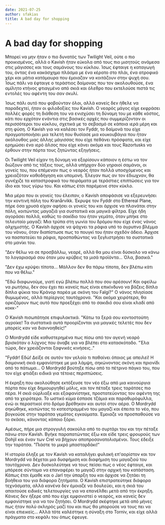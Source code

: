 ```yaml
---
date: 2021-07-25
author: sfakias
title: A bad day for shopping
---
```

# A bad day for shopping

Μπορεί να μην ήταν ο πιο δυνατός των Twilight Veil, ούτε ο πιο προικισμένος,
αλλά ο Kavish ήταν εύκολα από τους πιο μισητούς ανάμεσα στις μάγισσες και τους
σαμάνους του κύκλου. Ίσως έφταιγε η καταγωγή του, όντας ένα κακάσχημο πλάσμα
με ένα κέρατο στο πλάι, ένα ατροφικό χέρι και μάτια κατάμαυρα που έμοιαζαν να
κοιτάζουν στην ψυχή σου. Ίσως πάλι να έφταιγε ο τεράστιος δαίμονας που τον
ακολουθούσε, ένα αμίλητο κτήνος φτιαγμένο από σκιά και όλεθρο που εκτελούσε
πιστά τις εντολές του αφέντη του σαν σκυλί.

Ίσως πάλι αυτό που φοβούνταν όλοι, αλλά κανείς δεν ήθελε να παραδεχτεί, ήταν
οι φιλοδοξίες του Kavish. Ο νεαρός μάγος είχε εκφράσει πολλές φορές τη διάθεση
του να ενισχύσει τη δύναμη του με κάθε κόστος, κάτι που ερχόταν ενάντια στις
βασικές αρχές που συμμερίζονταν οι περισσότεροι του κύκλου, σχετικά με το
σεβασμό σε κάποια ιερά μέρη και στη φύση. Ο Kavish για να καλέσει τον Fyddr,
το δαίμονά του είχε πραγματοποιήσει μια τελετή που θυσίασε μια κουκουβάγια που
ήταν ακόλουθος μιας άλλης μάγισσας που είχε πεθάνει πρόσφατα, και είχε
ερημώσει ένα ιερό άλσος που είχε κάνει ακόμα και τους Razortusks να έρθουν
στην πόρτα τους ζητώντας εξηγήσεις.

Οι Twilight Veil είχαν τη δύναμη να εξορίσουν κάποιον η έστω να τον διώξουν
από τις τάξεις τους, αλλά υπήρχαν δύο γηραιοί σαμάνοι, οι γονείς του, που
επέμεναν πως ο νεαρός ήταν πολλά υποσχόμενος και χρειαζόταν καθοδήγηση και
υπομονή. Έλεγαν πως αν τον έδιωχναν, θα συνέχιζε τα καταστροφικά του πειράματα
με τεράστιες επιπτώσεις για τον ίδιο και τους γύρω του. Και κάπως έτσι
παρέμεινε στον κύκλο.

Μια μέρα που οι γονείς του έλειπαν, ο Kavish αποφάσισε να εξερευνήσει την
κοντινή πόλη του Kranårvikk. Έκρυψε τον Fyddr στο Ethereal Plane, πήρε όσα
χρυσά είχαν αφήσει οι γονείς του και άρχισε να πλανάται στην πόλη, κοιτώντας
μαγαζιά για συστατικά και μαγικά φίλτρα. Είχε ήδη αγοράσει πολλά, καθώς το
σακίδιο του ήταν γεμάτο, όταν μπήκε στο τελευταίο μαγαζί: Μια τρύπα στη γωνία
του δρόμου που είχε ένας νάνος αλχημιστής. Ο Kavish άρχισε να ψάχνει τα ράφια
υπό το άγρυπνο βλέμμα του νάνου, όταν διαπίστωσε πως το πουγκί του ήταν σχεδόν
άδειο. Άρχισε να πασπατεύει τα ράφια, προσπαθώντας να ξεγλιστρήσει τα
συστατικά στο μανίκι του.

"Δεν θέλω να σε προσβάλλω, νεαρέ, αλλά θα μου είναι δύσκολο να κάνω το
λογαριασμό σου όταν μου κρύβεις τα μισά προϊόντα... Όλα, βασικά."

"Δεν έχω κρύψει τίποτα... Μάλλον δεν θα πάρω τίποτα, δεν βλέπω κάτι που να
θέλω."

"Εδώ διαφωνούμε, γιατί εγώ βλέπω πολλά που σου αρέσουν! Και οφείλω να ρωτήσω,
δεν σου έχει πει κανείς πως είναι επικίνδυνο να βάζεις δίπλα δίπλα φύκια του
Κράνορ παρέα με σκόνη του Falgi?" Ο νάνος πλησίασε θυμωμένος, αλλά περίεργος
ταυτόχρονα. "Και ακόμα χειρότερα, θα ορκιζόμουν πως αυτό που προεξέχει από το
σακιδιό σου είναι κλαδί από κοκκ-"

Ο Kavish πισωπάτησε επιφυλακτικά. "Κάτω τα ξερά σου κοντοστούπη αγροίκε! Τα
συστατικά αυτά προορίζονται για μαγικές τελετές που δεν μπορείς καν να
διαννοηθείς!"

Ο Mordrydd είδε καθυστερημένα πως πίσω από τον αγενή νεαρό βρισκόταν ο λύχνος
που άναβε για να βλέπει στο κατασκόταδο. "Έλα τώρα, δεν χρειάζονται ξαφνικές
κινήσεις.."

"Fyddr! Εδώ! Δείξε σε αυτόν τον γελοίο τι παθαίνει όποιος με απειλεί! Η
δαιμονική σκιά εμφανίστηκε με μια λάμψη, σηκώνοντας σκόνη και πριονίδι από το
πάτωμα... Ο Mordrydd βούτηξε πίσω από το πέτρινο πάγκο του, που τον είχε
φτιάξει ειδικά για τέτοιες περιπτώσεις.

Η έκρηξη που ακολούθησε εκτόξευσε τον νέο έξω από μια καινούργια πόρτα που
είχε δημιουργηθεί μόλις, και τον πέταξε τρεις ταράτσες πιο πέρα. Η σκιά
ούρλιαξε και εξαφανίστηκε, προστατεύοντας τον αφέντη της από τα χειρότερα. Το
ωστικό κύμα έσπασε τζάμια και παραθυρόφυλλα, ενώ οι περαστικοί στο δρόμο
βρέθηκαν και αυτοί στον αέρα. Ο Mordrydd σηκώθηκε, κοιτώντας το κατεστραμμένο
του μαγαζί και έπειτα το νέο, που βογκούσε στην ταράτσα γεμάτος εγκαύματα.
Έμοιαζε να προσπαθούσε να το σκάσει, κάνοντας κάποιο ξόρκι.

Αμέσως, πήρε μια στρογγυλή σακούλα από το συρτάρι του και την πέταξε πάνω στον
Kavish. Βγήκε παραπατώντας έξω και είδε τρεις φρουρούς των Dohjil και έναν των
Crel να βήχουν αποπροσανατολισμένοι. Τους έδειξε την ταράτσα. "Πιάστε το μικρό
μπασταρδάκι!"

Η ιστορία έληξε με τον Kavish να καταλήγει φυλακή επ'αορίστον και τον Mordrydd
να δέχεται μια δυσφήμιση και διαφήμιση του μαγαζιού του ταυτόχρονα. Δεν
δυσκολεύτηκε να τους πείσει πως ο νέος έφταιγε, και μπόρεσε σύντομα να
επαναφέρει το μαγαζί στην αρχική του κατάσταση. Κάπως έτσι έμαθε και ο Jarl
την ύπαρξη του και άρχισε να ζητάει τη βοήθεια του για διάφορα ζητήματα. Ο
Kavish επιστρατεύτηκε διάφορα τεχνάσματα, αλλά κανένα δεν έμοιαζε να δουλεύει,
και η σκιά του απαιτούσε ειδικές τελετουργίες για να επανέλθει μετά από την
έκρηξη. Κάνεις δεν ήξερε από που είχε εμφανιστεί ο νεαρός, και κανείς δεν
εμφανίστηκε για να τον ζητήσει. Ο Mordrydd σκέφτηκε μετά από μήνες πως ήταν
πολύ σκληρός μαζί του και πως θα μπορούσε να τους πει να είναι επιεικείς...
Αλλά τότε καλέστηκε η σύναξη στο Torniv, και είχε αλλά πράγματα στο κεφάλι του
όπως έφευγε.



